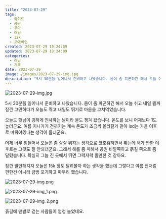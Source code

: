 ```yaml
---
title: "2023-07-29"
tags:
  - 화이트
  - 공원
  - 푸마
  - 러닝
  - 12k
  - 포에버런
created: 2023-07-29 10:24:09
updated: 2023-07-29 10:24:09
categories:
  - 러닝
  - 기록
date: 2023-07-29
image: /images/2023-07-29-img.jpg
description: "5시 30분쯤 일어나서 준비하고 나왔습니다. 몸이 좀 피곤하긴 해서 오늘 쉬고 내일 뛸까 잠깐 고민하다가 오늘도 뛰고 내일도 뛰기로 마음을 고쳐먹었습니다. 오늘도 햇님이 강하게 인사하는 날이라 물도 챙겨 왔습니다. 온도를 보니 어제보다 1도 높더군요. 여름 지나가기 전까지는 계속 온도가"
---
```


![2023-07-29-img.jpg](/images/2023-07-29-img.jpg)
 
 

5시 30분쯤 일어나서 준비하고 나왔습니다. 몸이 좀 피곤하긴 해서 오늘 쉬고 내일 뛸까 잠깐 고민하다가 오늘도 뛰고 내일도 뛰기로 마음을 고쳐먹었습니다.

오늘도 햇님이 강하게 인사하는 날이라 물도 챙겨 왔습니다. 온도를 보니 어제보다 1도 높더군요. 여름 지나가기 전까지는 계속 온도가 조금씩 올라갈거 같아 lsd는 가을 이후로 미뤄야겠다는 생각이 들더군요.

어제 너무 힘들어서 오늘은 좀 살살 뛰자는 생각으로 코호흡하면서 뛰는데 해가 짠한 이후로는 그것도 잘 안되더군요. 그래서 해를 좀 피해서 공원 바깥쪽하고 흙길 쪽으로 좀 달렸습니다. 확실히 그늘 진 곳에서 뛰면 그럭저럭 뛸만한 것 같아요.

잠깐 뛸만해지자 오늘은 15k 정도 달려볼까 하는 생각을 했는데 그렇다고 여름 전처럼 편한건 아니라 금방 포기하고 마무리 했습니다.

 
 ![2023-07-29-img.png](/images/2023-07-29-img.png)
 
 

 
 ![2023-07-29-img_1.png](/images/2023-07-29-img_1.png)
 
 

 
 ![2023-07-29-img_2.png](/images/2023-07-29-img_2.png)
 
 

흙길에 맨발로 걷는 사람들이 엄청 늘었네요.
